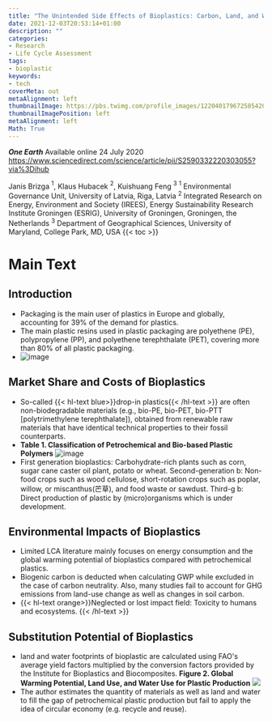 ```yaml
---
title: "The Unintended Side Effects of Bioplastics: Carbon, Land, and Water Footprints"
date: 2021-12-03T20:53:14+01:00
description: ""
categories:
- Research
- Life Cycle Assessment
tags:
- bioplastic
keywords:
- tech
coverMeta: out
metaAlignment: left
thumbnailImage: https://pbs.twimg.com/profile_images/1220401796725854208/-cuJ-hzz_400x400.jpg
thumbnailImagePosition: left
metaAlignment: left
Math: True
---
```

***One Earth***
Available online 24 July 2020
https://www.sciencedirect.com/science/article/pii/S2590332220303055?via%3Dihub
<!--more-->
Janis Brizga $^1$, Klaus Hubacek $^2$, Kuishuang Feng $^3$
$^1$ Environmental Governance Unit, University of Latvia, Riga, Latvia
$^2$ Integrated Research on Energy, Environment and Society (IREES), Energy Sustainability Research Institute Groningen (ESRIG), University of Groningen, Groningen, the Netherlands
$^3$ Department of Geographical Sciences, University of Maryland, College Park, MD, USA
{{< toc >}}
# Main Text
## Introduction

* Packaging is the main user of plastics in Europe and globally, accounting for 39% of the demand for plastics.
* The main plastic resins used in plastic packaging are polyethene (PE), polypropylene (PP), and polyethene terephthalate (PET), covering more than 80% of all plastic packaging.
* ![image](https://user-images.githubusercontent.com/65668613/144669956-2717f836-f868-4e09-bd38-f2181c1dbf29.png)

## Market Share and Costs of Bioplastics

* So-called {{< hl-text blue>}}drop-in plastics{{< /hl-text >}} are often non-biodegradable materials (e.g., bio-PE, bio-PET, bio-PTT [polytrimethylene terephthalate]), obtained from renewable raw materials that have identical technical properties to their fossil counterparts.
* **Table 1. Classification of Petrochemical and Bio-based Plastic Polymers**
![image](https://user-images.githubusercontent.com/65668613/144706345-50c46fe5-fc8b-4df9-8dc1-4297761951d7.png)
* First generation bioplastics: Carbohydrate-rich plants such as corn, sugar cane caster oil plant, potato or wheat. Second-generation b: Non-food crops such as wood cellulose, short-rotation crops such as poplar, willow, or miscanthus(芒草), and food waste or sawdust. Third-g b: Direct production of plastic by (micro)organisms which is under development.

## Environmental Impacts of Bioplastics
* Limited LCA literature mainly focuses on energy consumption and the global warming potential of bioplastics compared with petrochemical plastics.
* Biogenic carbon is deducted when calculating GWP while excluded in the case of carbon neutrality. Also, many studies fail to account for GHG emissions from land-use change as well as changes in soil carbon.
* {{< hl-text orange>}}Neglected or lost impact field: Toxicity to humans and ecosystems. {{< /hl-text >}}

## Substitution Potential of Bioplastics
* land and water footprints of bioplastic are calculated using FAO's average yield factors multiplied by the conversion factors provided by the Institute for Bioplastics and Biocomposites.
**Figure 2. Global Warming Potential, Land Use, and Water Use for Plastic Production**
![](https://ars.els-cdn.com/content/image/1-s2.0-S2590332220303055-gr2.jpg)
* The author estimates the quantity of materials as well as land and water to fill the gap of petrochemical plastic production but fail to apply the idea of circular economy (e.g. recycle and reuse).
